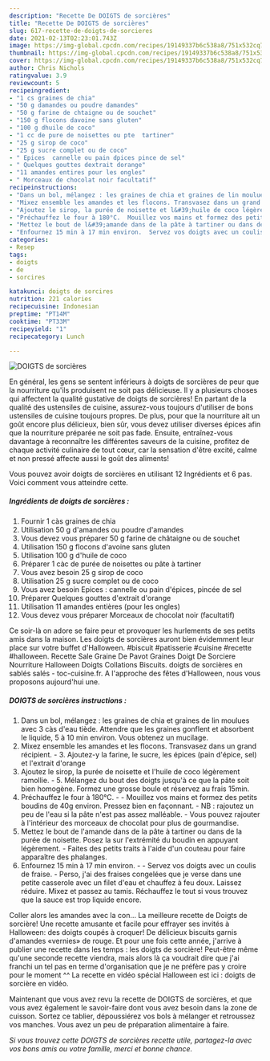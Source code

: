 ```yaml
---
description: "Recette De DOIGTS de sorcières"
title: "Recette De DOIGTS de sorcières"
slug: 617-recette-de-doigts-de-sorcieres
date: 2021-02-13T02:23:01.743Z
image: https://img-global.cpcdn.com/recipes/19149337b6c538a8/751x532cq70/doigts-de-sorcieres-photo-principale-de-la-recette.jpg
thumbnail: https://img-global.cpcdn.com/recipes/19149337b6c538a8/751x532cq70/doigts-de-sorcieres-photo-principale-de-la-recette.jpg
cover: https://img-global.cpcdn.com/recipes/19149337b6c538a8/751x532cq70/doigts-de-sorcieres-photo-principale-de-la-recette.jpg
author: Chris Nichols
ratingvalue: 3.9
reviewcount: 5
recipeingredient:
- "1 cs graines de chia"
- "50 g damandes ou poudre damandes"
- "50 g farine de chtaigne ou de souchet"
- "150 g flocons davoine sans gluten"
- "100 g dhuile de coco"
- "1 cc de pure de noisettes ou pte  tartiner"
- "25 g sirop de coco"
- "25 g sucre complet ou de coco"
- " Epices  cannelle ou pain dpices pince de sel"
- " Quelques gouttes dextrait dorange"
- "11 amandes entires pour les ongles"
- " Morceaux de chocolat noir facultatif"
recipeinstructions:
- "Dans un bol, mélangez : les graines de chia et graines de lin moulues avec 3 càs d&#39;eau tiède. Attendre que les graines gonflent et absorbent le liquide, 5 à 10 min environ. Vous obtenez un mucilage."
- "Mixez ensemble les amandes et les flocons. Transvasez dans un grand récipient. 3. Ajoutez-y la farine, le sucre, les épices (pain d&#39;épice, sel) et l&#39;extrait d&#39;orange"
- "Ajoutez le sirop, la purée de noisette et l&#39;huile de coco légèrement ramollie. 5. Mélangez du bout des doigts jusqu&#39;à ce que la pâte soit bien homogène. Formez une grosse boule et réservez au frais 15min."
- "Préchauffez le four à 180°C.  Mouillez vos mains et formez des petits boudins de 40g environ. Pressez bien en façonnant. NB : rajoutez un peu de l&#39;eau si la pâte n&#39;est pas assez malléable. Vous pouvez rajouter à l&#39;intérieur des morceaux de chocolat pour plus de gourmandise."
- "Mettez le bout de l&#39;amande dans de la pâte à tartiner ou dans de la purée de noisette. Posez la sur l&#39;extrémité du boudin en appuyant légèrement. Faites des petits traits à l&#39;aide d&#39;un couteau pour faire apparaître des phalanges."
- "Enfournez 15 min à 17 min environ.  Servez vos doigts avec un coulis de fraise. Perso, j&#39;ai des fraises congelées que je verse dans une petite casserole avec un filet d&#39;eau et chauffez à feu doux. Laissez réduire. Mixez et passez au tamis. Réchauffez le tout si vous trouvez que la sauce est trop liquide encore."
categories:
- Resep
tags:
- doigts
- de
- sorcires

katakunci: doigts de sorcires 
nutrition: 221 calories
recipecuisine: Indonesian
preptime: "PT14M"
cooktime: "PT33M"
recipeyield: "1"
recipecategory: Lunch

---
```



![DOIGTS de sorcières](https://img-global.cpcdn.com/recipes/19149337b6c538a8/751x532cq70/doigts-de-sorcieres-photo-principale-de-la-recette.jpg)

En général, les gens se sentent inférieurs à doigts de sorcières de peur que la nourriture qu'ils produisent ne soit pas délicieuse. Il y a plusieurs choses qui affectent la qualité gustative de doigts de sorcières! En partant de la qualité des ustensiles de cuisine, assurez-vous toujours d'utiliser de bons ustensiles de cuisine toujours propres. De plus, pour que la nourriture ait un goût encore plus délicieux, bien sûr, vous devez utiliser diverses épices afin que la nourriture préparée ne soit pas fade. Ensuite, entraînez-vous davantage à reconnaître les différentes saveurs de la cuisine, profitez de chaque activité culinaire de tout cœur, car la sensation d'être excité, calme et non pressé affecte aussi le goût des aliments!

<!--inarticleads1-->

Vous pouvez avoir doigts de sorcières en utilisant 12 Ingrédients et 6 pas. Voici comment vous atteindre cette.

##### Ingrédients de doigts de sorcières :

1. Fournir 1 càs graines de chia
1. Utilisation 50 g d&#39;amandes ou poudre d&#39;amandes
1. Vous devez vous préparer 50 g farine de châtaigne ou de souchet
1. Utilisation 150 g flocons d&#39;avoine sans gluten
1. Utilisation 100 g d&#39;huile de coco
1. Préparer 1 càc de purée de noisettes ou pâte à tartiner
1. Vous avez besoin 25 g sirop de coco
1. Utilisation 25 g sucre complet ou de coco
1. Vous avez besoin  Epices : cannelle ou pain d&#39;épices, pincée de sel
1. Préparer  Quelques gouttes d&#39;extrait d&#39;orange
1. Utilisation 11 amandes entières (pour les ongles)
1. Vous devez vous préparer  Morceaux de chocolat noir (facultatif)


Ce soir-là on adore se faire peur et provoquer les hurlements de ses petits amis dans la maison. Les doigts de sorcières auront bien évidemment leur place sur votre buffet d&#39;Halloween. #biscuit #patisserie #cuisine #recette #halloween. Recette Sale Graine De Pavot Graines Doigt De Sorciere Nourriture Halloween Doigts Collations Biscuits. doigts de sorcières en sablés salés - toc-cuisine.fr. A l&#39;approche des fêtes d&#39;Halloween, nous vous proposons aujourd&#39;hui une. 

<!--inarticleads2-->

##### DOIGTS de sorcières instructions :

1. Dans un bol, mélangez : les graines de chia et graines de lin moulues avec 3 càs d&#39;eau tiède. Attendre que les graines gonflent et absorbent le liquide, 5 à 10 min environ. Vous obtenez un mucilage.
1. Mixez ensemble les amandes et les flocons. Transvasez dans un grand récipient. - 3. Ajoutez-y la farine, le sucre, les épices (pain d&#39;épice, sel) et l&#39;extrait d&#39;orange
1. Ajoutez le sirop, la purée de noisette et l&#39;huile de coco légèrement ramollie. - 5. Mélangez du bout des doigts jusqu&#39;à ce que la pâte soit bien homogène. Formez une grosse boule et réservez au frais 15min.
1. Préchauffez le four à 180°C. -  - Mouillez vos mains et formez des petits boudins de 40g environ. Pressez bien en façonnant. - NB : rajoutez un peu de l&#39;eau si la pâte n&#39;est pas assez malléable. - Vous pouvez rajouter à l&#39;intérieur des morceaux de chocolat pour plus de gourmandise.
1. Mettez le bout de l&#39;amande dans de la pâte à tartiner ou dans de la purée de noisette. Posez la sur l&#39;extrémité du boudin en appuyant légèrement. - Faites des petits traits à l&#39;aide d&#39;un couteau pour faire apparaître des phalanges.
1. Enfournez 15 min à 17 min environ. -  - Servez vos doigts avec un coulis de fraise. - Perso, j&#39;ai des fraises congelées que je verse dans une petite casserole avec un filet d&#39;eau et chauffez à feu doux. Laissez réduire. Mixez et passez au tamis. Réchauffez le tout si vous trouvez que la sauce est trop liquide encore.


Coller alors les amandes avec la con… La meilleure recette de Doigts de sorcière! Une recette amusante et facile pour effrayer ses invités à Halloween: des doigts coupés à croquer! De délicieux biscuits garnis d&#39;amandes «vernies» de rouge. Et pour une fois cette année, j&#39;arrive à publier une recette dans les temps : les doigts de sorcière! Peut-être même qu&#39;une seconde recette viendra, mais alors là ça voudrait dire que j&#39;ai franchi un tel pas en terme d&#39;organisation que je ne préfère pas y croire pour le moment ^^ La recette en vidéo spécial Halloween est ici : doigts de sorcière en vidéo. 

<!--inarticleads1-->

<p>
Maintenant que vous avez revu la recette de DOIGTS de sorcières, et que vous avez également le savoir-faire dont vous avez besoin dans la zone de cuisson. Sortez ce tablier, dépoussiérez vos bols à mélanger et retroussez vos manches. Vous avez un peu de préparation alimentaire à faire.
</p>

<p>
<i>Si vous trouvez cette DOIGTS de sorcières recette utile, partagez-la avec vos bons amis ou votre famille, merci et bonne chance.</i>
</p>

